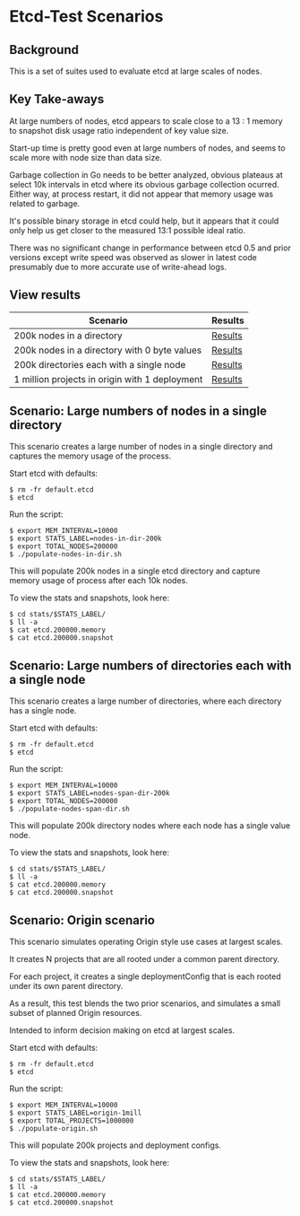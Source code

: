 # Etcd-Test Scenarios

## Background

This is a set of suites used to evaluate etcd at large scales of nodes.

## Key Take-aways

At large numbers of nodes, etcd appears to scale close to a 13 : 1 memory to snapshot disk usage ratio independent of key value size.

Start-up time is pretty good even at large numbers of nodes, and seems to scale more with node size than data size.

Garbage collection in Go needs to be better analyzed, obvious plateaus at select 10k intervals in etcd where its obvious garbage collection ocurred.  Either way, at process restart, it did not appear that memory usage was related to garbage.

It's possible binary storage in etcd could help, but it appears that it could only help us get closer to the measured 13:1 possible ideal ratio.

There was no significant change in performance between etcd 0.5 and prior versions except write speed was observed as slower in latest code presumably due to more accurate use of write-ahead logs.

## View results

| Scenario | Results |
| --- | --- |
| 200k nodes in a directory | [Results](docs/results-nodes-in-dir-200k.ods?raw=true) |
| 200k nodes in a directory with 0 byte values | [Results](docs/results-nodes-in-dir-empty-value.ods?raw=true) |
| 200k directories each with a single node | [Results](docs/results-nodes-span-dir-200k.ods?raw=true) |
| 1 million projects in origin with 1 deployment | [Results](docs/origin.ods?raw=true) |

## Scenario: Large numbers of nodes in a single directory

This scenario creates a large number of nodes in a single directory and captures the memory usage of the process.

Start etcd with defaults:

```
$ rm -fr default.etcd
$ etcd
```

Run the script:

```
$ export MEM_INTERVAL=10000
$ export STATS_LABEL=nodes-in-dir-200k
$ export TOTAL_NODES=200000
$ ./populate-nodes-in-dir.sh
```

This will populate 200k nodes in a single etcd directory and capture memory usage of process after each 10k nodes.

To view the stats and snapshots, look here:

```
$ cd stats/$STATS_LABEL/
$ ll -a
$ cat etcd.200000.memory
$ cat etcd.200000.snapshot
```
## Scenario: Large numbers of directories each with a single node

This scenario creates a large number of directories, where each directory has a single node.

Start etcd with defaults:

```
$ rm -fr default.etcd
$ etcd
```

Run the script:

```
$ export MEM_INTERVAL=10000
$ export STATS_LABEL=nodes-span-dir-200k
$ export TOTAL_NODES=200000
$ ./populate-nodes-span-dir.sh
```

This will populate 200k directory nodes where each node has a single value node.

To view the stats and snapshots, look here:

```
$ cd stats/$STATS_LABEL/
$ ll -a
$ cat etcd.200000.memory
$ cat etcd.200000.snapshot
```

## Scenario: Origin scenario

This scenario simulates operating Origin style use cases at largest scales.

It creates N projects that are all rooted under a common parent directory.

For each project, it creates a single deploymentConfig that is each rooted under its own parent directory.

As a result, this test blends the two prior scenarios, and simulates a small subset of planned Origin resources.

Intended to inform decision making on etcd at largest scales.

Start etcd with defaults:

```
$ rm -fr default.etcd
$ etcd
```

Run the script:

```
$ export MEM_INTERVAL=10000
$ export STATS_LABEL=origin-1mill
$ export TOTAL_PROJECTS=1000000
$ ./populate-origin.sh
```

This will populate 200k projects and deployment configs.

To view the stats and snapshots, look here:

```
$ cd stats/$STATS_LABEL/
$ ll -a
$ cat etcd.200000.memory
$ cat etcd.200000.snapshot
```